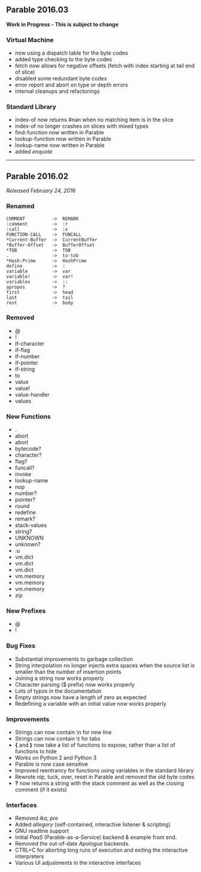 ## Parable 2016.03

**Work in Progress - This is subject to change**

### Virtual Machine

* now using a dispatch table for the byte codes
* added type checking to the byte codes
* fetch now allows for negative offsets (fetch with index starting at tail end of slice)
* disabled some redundant byte codes
* error report and abort on type or depth errors
* internal cleanups and refactorings

### Standard Library

* index-of now returns #nan when no matching item is in the slice
* index-of no longer crashes on slices with mixed types
* find-function now written in Parable
* lookup-function now written in Parable
* lookup-name now written in Parable
* added *enquote*

----


## Parable 2016.02

*Released February 24, 2016*

### Renamed

    COMMENT          ->  REMARK
    :comment         ->  :r
    :call            ->  :x
    FUNCTION-CALL    ->  FUNCALL
    *Current-Buffer  ->  CurrentBuffer
    *Buffer-Offset   ->  BufferOffset
    *TOB             ->  TOB
    .                ->  to-tob
    *Hash-Prime      ->  HashPrime
    define           ->  :
    variable         ->  var
    variable!        ->  var!
    variables        ->  ::
    apropos          ->  ?
    first            ->  head
    last             ->  tail
    rest             ->  body

### Removed

* @
* !
* if-character
* if-flag
* if-number
* if-pointer
* if-string
* to
* value
* value!
* value-handler
* values

### New Functions

* .
* abort
* abort<with-error>
* bytecode?
* character?
* flag?
* funcall?
* invoke<preserving>
* lookup-name
* nop
* number?
* pointer?
* round
* redefine
* remark?
* stack-values
* string?
* UNKNOWN
* unknown?
* :u
* vm.dict<slices>
* vm.dict<names>
* vm.dict<names-like>
* vm.memory<allocated>
* vm.memory<map>
* vm.memory<sizes>
* zip

### New Prefixes

* @
* !

### Bug Fixes

* Substantial improvements to garbage collection
* String interpolation no longer injects extra spaces when the source list is smaller than the number of insertion points
* Joining a string now works properly
* Character parsing ($ prefix) now works properly
* Lots of typos in the documentation
* Empty strings now have a length of zero as expected
* Redefining a variable with an initial value now works properly

### Improvements

* Strings can now contain \n for new line
* Strings can now contain \t for tabs
* **{** and **}** now take a list of functions to expose, rather than a list of functions to hide
* Works on Python 2 and Python 3
* Parable is now case sensitive
* Improved reentrancy for functions using variables in the standard library
* Rewrote nip, tuck, over, reset in Parable and removed the old byte codes
* **?** now returns a string with the stack comment as well as the closing comment (if it exists)

### Interfaces

* Removed *ika*, *pre*
* Added *allegory* (self-contained, interactive listener & scripting)
* GNU readline support
* Initial *PaaS* (Parable-as-a-Service) backend & example front end.
* Removed the out-of-date *Apologue* backends.
* CTRL+C for aborting long runs of execution and exiting the interactive interpreters
* Various UI adjustments in the interactive interfaces
